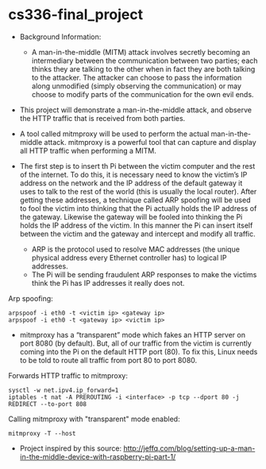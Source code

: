 # cs336-final_project

- Background Information:
  -  A man-in-the-middle (MITM) attack involves secretly becoming an intermediary between the communication between two parties; each thinks they  are talking to the other when in fact they are both talking to the attacker. The attacker can choose to pass the information along unmodified (simply observing the communication) or may choose to modify parts of the communication for the own evil ends. 

- This project will demonstrate a man-in-the-middle attack, and observe the HTTP traffic that is received from both parties.

-  A tool called mitmproxy will be used to perform the actual man-in-the-middle attack. mitmproxy is a powerful tool that can capture and display all HTTP traffic when performing a MITM. 
 
- The first step is to insert th Pi between the victim computer and the rest of the internet. To do this, it is necessary need to know the victim’s IP address on the network and the IP address of the default gateway it uses to talk to the rest of the world (this is usually the local router). After getting these addresses, a technique called ARP spoofing will be used to fool the victim into thinking that the Pi actually holds the IP address of the gateway. Likewise the gateway will be fooled into thinking the Pi holds the IP address of the victim. In this manner the Pi can insert itself between the victim and the gateway and intercept and modify all traffic.
   - ARP is the protocol used to resolve MAC addresses (the unique physical address every Ethernet controller has) to logical IP addresses.
   - The Pi will be sending fraudulent ARP responses to make the victims think the Pi has IP addresses it really does not. 

Arp spoofing:
```
arpspoof -i eth0 -t <victim ip> <gateway ip>
arpspoof -i eth0 -t <gateway ip> <victim ip>
```
   
- mitmproxy has a “transparent” mode which fakes an HTTP server on port 8080 (by default). But, all of our traffic from the victim is currently coming into the Pi on the default HTTP port (80). To fix this, Linux needs to be told to route all traffic from port 80 to port 8080.

Forwards HTTP traffic to mitmproxy:
```
sysctl -w net.ipv4.ip_forward=1
iptables -t nat -A PREROUTING -i <interface> -p tcp --dport 80 -j REDIRECT --to-port 808  
```

Calling mitmproxy with "transparent" mode enabled:
```
mitmproxy -T --host
```

- Project inspired by this source:
    http://jeffq.com/blog/setting-up-a-man-in-the-middle-device-with-raspberry-pi-part-1/
